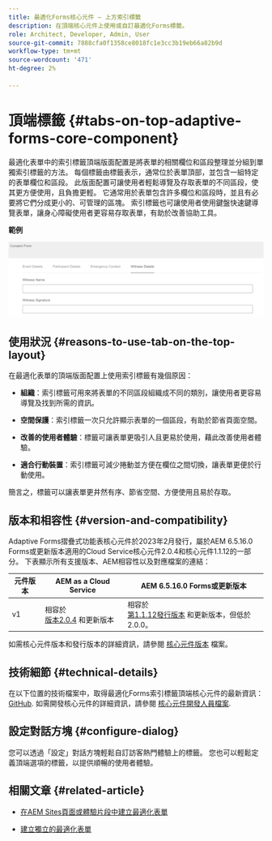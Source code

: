 ```yaml
---
title: 最適化Forms核心元件 — 上方索引標籤
description: 在頂端核心元件上使用或自訂最適化Forms標籤。
role: Architect, Developer, Admin, User
source-git-commit: 7888cfa0f1358ce8018fc1e3cc3b19eb66a82b9d
workflow-type: tm+mt
source-wordcount: '471'
ht-degree: 2%

---
```



# 頂端標籤 {#tabs-on-top-adaptive-forms-core-component}

最適化表單中的索引標籤頂端版面配置是將表單的相關欄位和區段整理並分組到單獨索引標籤的方法。 每個標籤由標籤表示，通常位於表單頂部，並包含一組特定的表單欄位和區段。 此版面配置可讓使用者輕鬆導覽及存取表單的不同區段，使其更方便使用，且負擔更輕。 它通常用於表單包含許多欄位和區段時，並且有必要將它們分成更小的、可管理的區塊。 索引標籤也可讓使用者使用鍵盤快速鍵導覽表單，讓身心障礙使用者更容易存取表單，有助於改善協助工具。

**範例**

![](/help/adaptive-forms/assets/tabs.png)

## 使用狀況 {#reasons-to-use-tab-on-the-top-layout}

在最適化表單的頂端版面配置上使用索引標籤有幾個原因：

* **組織**：索引標籤可用來將表單的不同區段組織成不同的類別，讓使用者更容易導覽及找到所需的資訊。

* **空間保護**：索引標籤一次只允許顯示表單的一個區段，有助於節省頁面空間。

* **改善的使用者體驗**：標籤可讓表單更吸引人且更易於使用，藉此改善使用者體驗。

* **適合行動裝置**：索引標籤可減少捲動並方便在欄位之間切換，讓表單更便於行動使用。

簡言之，標籤可以讓表單更井然有序、節省空間、方便使用且易於存取。

## 版本和相容性 {#version-and-compatibility}

Adaptive Forms摺疊式功能表核心元件於2023年2月發行，屬於AEM 6.5.16.0 Forms或更新版本適用的Cloud Service核心元件2.0.4和核心元件1.1.12的一部分。 下表顯示所有支援版本、AEM相容性以及對應檔案的連結：

| 元件版本 | AEM as a Cloud Service  | AEM 6.5.16.0 Forms或更新版本 |
|---|---|---|
| v1 | 相容於<br>[版本2.0.4](/help/adaptive-forms/version.md) 和更新版本 | 相容於<br>[第1.1.12發行版本](/help/adaptive-forms/version.md) 和更新版本，但低於2.0.0。 |

如需核心元件版本和發行版本的詳細資訊，請參閱 [核心元件版本](/help/adaptive-forms/version.md) 檔案。

<!-- ## Sample Component Output {#sample-component-output}

To experience the Accordion Component as well as see examples of its configuration options as well as HTML and JSON output, visit the [Component Library](https://adobe.com/go/aem_cmp_library_accordion). -->

## 技術細節 {#technical-details}

在以下位置的技術檔案中，取得最適化Forms索引標籤頂端核心元件的最新資訊： [GitHub](https://github.com/adobe/aem-core-forms-components/tree/master/ui.af.apps/src/main/content/jcr_root/apps/core/fd/components/form/tabsontop/v1/tabsontop). 如需開發核心元件的詳細資訊，請參閱 [核心元件開發人員檔案](/help/developing/overview.md).

## 設定對話方塊 {#configure-dialog}

您可以透過「設定」對話方塊輕鬆自訂訪客熱門體驗上的標籤。 您也可以輕鬆定義頂端選項的標籤，以提供順暢的使用者體驗。

## 相關文章 {#related-article}

* [在AEM Sites頁面或體驗片段中建立最適化表單](https://experienceleague.adobe.com/docs/experience-manager-cloud-service/content/forms/adaptive-forms-authoring/create-or-add-an-adaptive-form-to-aem-sites-page.html)

* [建立獨立的最適化表單](https://experienceleague.adobe.com/docs/experience-manager-cloud-service/content/forms/adaptive-forms-authoring/authoring-adaptive-forms-core-components/create-an-adaptive-form-on-forms-cs/creating-adaptive-form-core-components.html)

